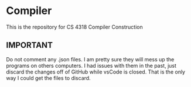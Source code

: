 # Compiler

This is the repository for CS 4318 Compiler Construction

## **IMPORTANT**

Do not comment any .json files. I am pretty sure they will mess up the programs on others computers. I had issues with them in the past, just discard the changes off of GitHub while vsCode is closed. That is the only way I could get the files to discard.